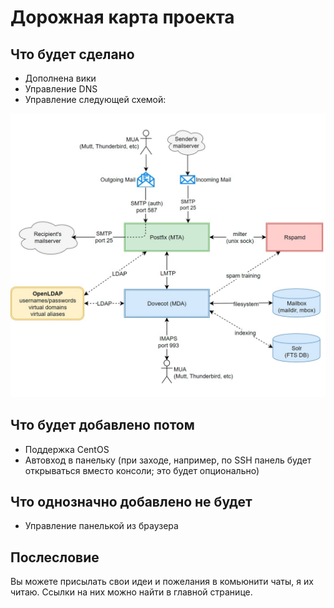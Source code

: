 # Дорожная карта проекта

## Что будет сделано

+ Дополнена вики
+ Управление DNS
+ Управление следующей схемой:

![Реализация почты](https://raw.githubusercontent.com/NagibatorIgor/ccp/main/screenshots/mail_roadmap.jpg)

## Что будет добавлено потом

+ Поддержка CentOS
+ Автовход в панельку (при заходе, например, по SSH панель будет открываться вместо консоли; это будет опционально)

## Что однозначно добавлено не будет

+ Управление панелькой из браузера

## Послесловие

Вы можете присылать свои идеи и пожелания в комьюнити чаты, я их читаю. Ссылки на них можно найти в главной странице. 
